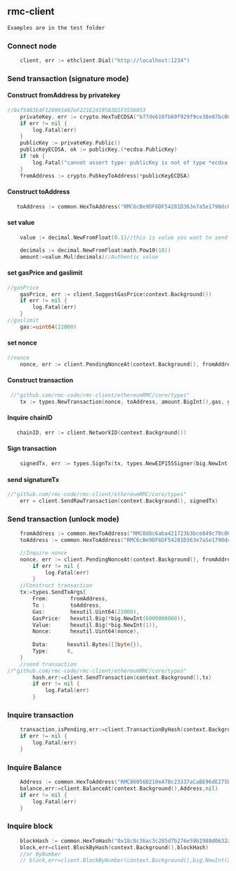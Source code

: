 ## rmc-client

```txt
Examples are in the test folder
```

### Connect node

```go
    client, err := ethclient.Dial("http://localhost:1234")
```
### Send transaction (signature mode)

#### Construct fromAddress by privatekey
```go
//0xf5403E4F120901407eF221E2419583D1F3556953
    privateKey, err := crypto.HexToECDSA("b77de610fb69f929f9ce38e07bc003bb8dfffc9024c0af0da26ab2d0a052492e")
    if err != nil {
        log.Fatal(err)
    }
    publicKey := privateKey.Public()
    publicKeyECDSA, ok := publicKey.(*ecdsa.PublicKey)
    if !ok {
        log.Fatal("cannot assert type: publicKey is not of type *ecdsa.PublicKey")
    }
    fromAddress := crypto.PubkeyToAddress(*publicKeyECDSA)
```
#### Construct toAddress
```go
   toAddress := common.HexToAddress("RMC6cBe9DF6DF54281D363e7a5e1790dc66212438C7")
```
#### set value
```go
    value := decimal.NewFromFloat(0.1)//this is value you want to send

    decimals := decimal.NewFromFloat(math.Pow10(18))
    amount:=value.Mul(decimals)//Authentic value 
```
#### set gasPrice and gaslimit
```go 
//gasPrice
    gasPrice, err := client.SuggestGasPrice(context.Background())
    if err != nil {
        log.Fatal(err)
    }
//gaslimit
    gas:=uint64(21000)
```
#### set nonce 
```go
//nonce
    nonce, err := client.PendingNonceAt(context.Background(), fromAddress)
```
#### Construct transaction
```go
 //"github.com/rmc-code/rmc-client/ethereumRMC/core/types"
    tx := types.NewTransaction(nonce, toAddress, amount.BigInt(),gas, gasPrice, data)
```
#### Inquire chainID
```go
   chainID, err := client.NetworkID(context.Background())
```
#### Sign transaction
```go
    signedTx, err := types.SignTx(tx, types.NewEIP155Signer(big.NewInt(chainID.Int64())), privateKey)
```
#### send signatureTx
```go
//"github.com/rmc-code/rmc-client/ethereumRMC/core/types"
    err = client.SendRawTransaction(context.Background(), signedTx)
```
### Send transaction (unlock mode)
```go
    fromAddress := common.HexToAddress("RMC0d8c6aba421723b3bce849c70c06592f696e4399")
    toAddress := common.HexToAddress("RMC6cBe9DF6DF54281D363e7a5e1790dc66212438C7")

    //Inquire nonce
    nonce, err := client.PendingNonceAt(context.Background(), fromAddress)
        if err != nil {
            log.Fatal(err)
        }
    //Construct transaction
    tx:=types.SendTxArgs{
        From:       fromAddress,
        To :        toAddress,
        Gas:        hexutil.Uint64(21000),
        GasPrice:   hexutil.Big(*big.NewInt(6000000000)),
        Value:      hexutil.Big(*big.NewInt(1)),
        Nonce:      hexutil.Uint64(nonce),
 
        Data:      hexutil.Bytes([]byte{}),
        Type:      0,
    }
    //send transaction
//"github.com/rmc-code/rmc-client/ethereumRMC/core/types"
        hash,err:=client.SendTransaction(context.Background(),tx)
        if err != nil {
            log.Fatal(err)
        }
```
### Inquire transaction
```go
	transaction,isPending,err:=client.TransactionByHash(context.Background(),TransactionHash)
	if err != nil {
        log.Fatal(err)
    }
```
### Inquire Balance
```go
	Address := common.HexToAddress("RMC86056D210eA7Bc23337aCaBE96dE275E584a67ce")
	balance,err:=client.BalanceAt(context.Background(),Address,nil)
	if err != nil {
        log.Fatal(err)
    }
```
### Inquire block
```go
	blockHash := common.HexToHash("0x18c8c36ac3c285d7b276e59b1988d0632aec58ee7f70faa17cfe74de0c5484b5")
    block,err=client.BlockByHash(context.Background(),blockHash)
    //or ByNumber
	// block,err=client.BlockByNumber(context.Background(),big.NewInt(25591))
```
